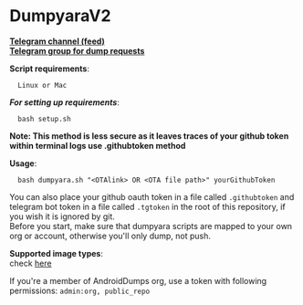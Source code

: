 # DumpyaraV2

**[Telegram channel (feed)](https://t.me/android_dumps)**  
**[Telegram group for dump requests](https://t.me/dumprequests)**

**Script requirements**:

      Linux or Mac
      
***For setting up requirements***:

      bash setup.sh
**Note: This method is less secure as it leaves traces of your github token within terminal logs use .githubtoken method**

**Usage**:

      bash dumpyara.sh "<OTAlink> OR <OTA file path>" yourGithubToken 

You can also place your github oauth token in a file called `.githubtoken` and telegram bot token in a file called `.tgtoken` in the root of this repository, if you wish it is ignored by git.  
Before you start, make sure that dumpyara scripts are mapped to your own org or account, otherwise you'll only dump, not push.  

**Supported image types**:  
check [here](https://github.com/AndroidDumps/Firmware_extractor/blob/master/extractor.sh#L3)  

If you're a member of AndroidDumps org, use a token with following permissions: `admin:org, public_repo`
